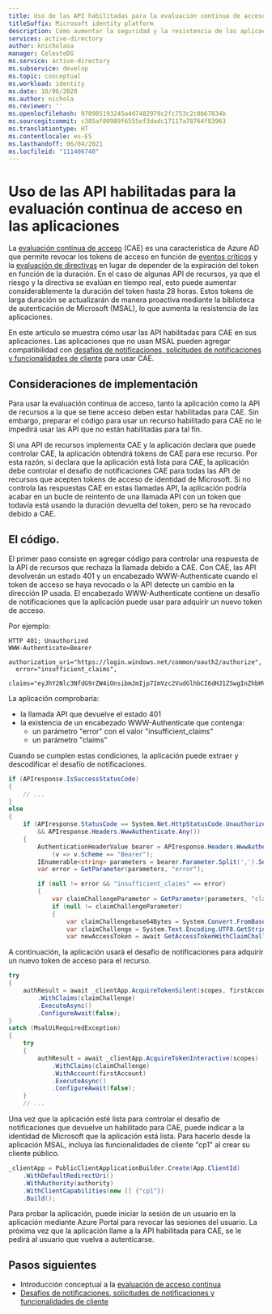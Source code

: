 ```yaml
---
title: Uso de las API habilitadas para la evaluación continua de acceso en las aplicaciones | Azure
titleSuffix: Microsoft identity platform
description: Cómo aumentar la seguridad y la resistencia de las aplicaciones al agregar compatibilidad con la evaluación de acceso continuo para habilitar tokens de acceso de larga duración que se pueden revocar en función de eventos críticos y evaluación de directivas.
services: active-directory
author: knicholasa
manager: CelesteDG
ms.service: active-directory
ms.subservice: develop
ms.topic: conceptual
ms.workload: identity
ms.date: 10/06/2020
ms.author: nichola
ms.reviewer: ''
ms.openlocfilehash: 970985193245a4d7482979c2fc753c2c0b67834b
ms.sourcegitcommit: c385af80989f6555ef3dadc17117a78764f83963
ms.translationtype: HT
ms.contentlocale: es-ES
ms.lasthandoff: 06/04/2021
ms.locfileid: "111406740"
---
```

# <a name="how-to-use-continuous-access-evaluation-enabled-apis-in-your-applications"></a>Uso de las API habilitadas para la evaluación continua de acceso en las aplicaciones

La [evaluación continua de acceso](../conditional-access/concept-continuous-access-evaluation.md) (CAE) es una característica de Azure AD que permite revocar los tokens de acceso en función de [eventos críticos](../conditional-access/concept-continuous-access-evaluation.md#critical-event-evaluation) y la [evaluación de directivas](../conditional-access/concept-continuous-access-evaluation.md#conditional-access-policy-evaluation-preview) en lugar de depender de la expiración del token en función de la duración. En el caso de algunas API de recursos, ya que el riesgo y la directiva se evalúan en tiempo real, esto puede aumentar considerablemente la duración del token hasta 28 horas. Estos tokens de larga duración se actualizarán de manera proactiva mediante la biblioteca de autenticación de Microsoft (MSAL), lo que aumenta la resistencia de las aplicaciones.

En este artículo se muestra cómo usar las API habilitadas para CAE en sus aplicaciones. Las aplicaciones que no usan MSAL pueden agregar compatibilidad con [desafíos de notificaciones, solicitudes de notificaciones y funcionalidades de cliente](claims-challenge.md) para usar CAE.

## <a name="implementation-considerations"></a>Consideraciones de implementación

Para usar la evaluación continua de acceso, tanto la aplicación como la API de recursos a la que se tiene acceso deben estar habilitadas para CAE. Sin embargo, preparar el código para usar un recurso habilitado para CAE no le impedirá usar las API que no están habilitadas para tal fin.

Si una API de recursos implementa CAE y la aplicación declara que puede controlar CAE, la aplicación obtendrá tokens de CAE para ese recurso. Por esta razón, si declara que la aplicación está lista para CAE, la aplicación debe controlar el desafío de notificaciones CAE para todas las API de recursos que acepten tokens de acceso de identidad de Microsoft. Si no controla las respuestas CAE en estas llamadas API, la aplicación podría acabar en un bucle de reintento de una llamada API con un token que todavía está usando la duración devuelta del token, pero se ha revocado debido a CAE.

## <a name="the-code"></a>El código.

El primer paso consiste en agregar código para controlar una respuesta de la API de recursos que rechaza la llamada debido a CAE. Con CAE, las API devolverán un estado 401 y un encabezado WWW-Authenticate cuando el token de acceso se haya revocado o la API detecte un cambio en la dirección IP usada. El encabezado WWW-Authenticate contiene un desafío de notificaciones que la aplicación puede usar para adquirir un nuevo token de acceso.

Por ejemplo:

```console
HTTP 401; Unauthorized
WWW-Authenticate=Bearer
  authorization_uri="https://login.windows.net/common/oauth2/authorize",
  error="insufficient_claims",
  claims="eyJhY2Nlc3NfdG9rZW4iOnsibmJmIjp7ImVzc2VudGlhbCI6dHJ1ZSwgInZhbHVlIjoiMTYwNDEwNjY1MSJ9fX0="
```

La aplicación comprobaría:

- la llamada API que devuelve el estado 401
- la existencia de un encabezado WWW-Authenticate que contenga:
  - un parámetro "error" con el valor "insufficient_claims"
  - un parámetro "claims"

Cuando se cumplen estas condiciones, la aplicación puede extraer y descodificar el desafío de notificaciones.

```csharp
if (APIresponse.IsSuccessStatusCode)
{
    // ...
}
else
{
    if (APIresponse.StatusCode == System.Net.HttpStatusCode.Unauthorized
        && APIresponse.Headers.WwwAuthenticate.Any())
    {
        AuthenticationHeaderValue bearer = APIresponse.Headers.WwwAuthenticate.First
            (v => v.Scheme == "Bearer");
        IEnumerable<string> parameters = bearer.Parameter.Split(',').Select(v => v.Trim()).ToList();
        var error = GetParameter(parameters, "error");

        if (null != error && "insufficient_claims" == error)
        {
            var claimChallengeParameter = GetParameter(parameters, "claims");
            if (null != claimChallengeParameter)
            {
                var claimChallengebase64Bytes = System.Convert.FromBase64String(claimChallengeParameter);
                var claimChallenge = System.Text.Encoding.UTF8.GetString(claimChallengebase64Bytes);
                var newAccessToken = await GetAccessTokenWithClaimChallenge(scopes, claimChallenge);
```

A continuación, la aplicación usará el desafío de notificaciones para adquirir un nuevo token de acceso para el recurso.

```csharp
try
{
    authResult = await _clientApp.AcquireTokenSilent(scopes, firstAccount)
        .WithClaims(claimChallenge)
        .ExecuteAsync()
        .ConfigureAwait(false);
}
catch (MsalUiRequiredException)
{
    try
    {
        authResult = await _clientApp.AcquireTokenInteractive(scopes)
            .WithClaims(claimChallenge)
            .WithAccount(firstAccount)
            .ExecuteAsync()
            .ConfigureAwait(false);
    }
    // ...
```

Una vez que la aplicación esté lista para controlar el desafío de notificaciones que devuelve un habilitado para CAE, puede indicar a la identidad de Microsoft que la aplicación está lista. Para hacerlo desde la aplicación MSAL, incluya las funcionalidades de cliente "cp1" al crear su cliente público.

```csharp
_clientApp = PublicClientApplicationBuilder.Create(App.ClientId)
    .WithDefaultRedirectUri()
    .WithAuthority(authority)
    .WithClientCapabilities(new [] {"cp1"})
    .Build();
```

Para probar la aplicación, puede iniciar la sesión de un usuario en la aplicación mediante Azure Portal para revocar las sesiones del usuario. La próxima vez que la aplicación llame a la API habilitada para CAE, se le pedirá al usuario que vuelva a autenticarse.

## <a name="next-steps"></a>Pasos siguientes

- Introducción conceptual a la [evaluación de acceso continua](../conditional-access/concept-continuous-access-evaluation.md)
- [Desafíos de notificaciones, solicitudes de notificaciones y funcionalidades de cliente](claims-challenge.md)
